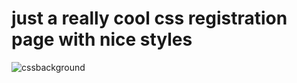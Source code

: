 # just a really cool css registration page with nice styles

<img
  src="/path/to/cssbg.png"
  alt="cssbackground"
  title="A really cool css background"
  style="display: inline-block; margin: 0 auto; max-width: 300px">
